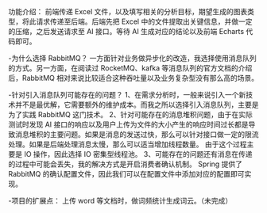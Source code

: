 功能介绍：
前端传递 Excel 文件，以及填写相关的分析目标，期望生成的图表类型，将此请求传递至后端。后端先把 Excel 中的文件提取出关键信息，并做一定的压缩，之后发送请求至 AI 接口。等待 AI 生成对应的结论以及前端 Echarts 代码即可。

-为什么选择 RabbitMQ？
一方面针对业务做异步化的改造，我选择使用消息队列的方式。另一方面，在阅读过 RocketMQ、kafka 等消息队列的官方文档的介绍后，RabbitMQ 相对来说比较适合这种吞吐量以及业务复杂型没有那么高的场景。

-针对引入消息队列可能存在的问题？
1、在需求分析时，一般来说引入一个新技术并不是最优解，它需要额外的维护成本。而我之所以选择引入消息队列，主要是为了实践 RabbitMQ 这门技术。
2、针对可能存在的消息堆积问题，由于在实际测试时发现 AI 接口的响应以及用户上传为文件的大小产生的响应时间过长都是导致消息堆积的主要问题。如果是消息的发送过快，那么可以针对接口做一定的限流处理。如果是后端处理消息太慢，那么可以适当增加线程数量。
由于这个过程主要是 IO 操作，因此选择 IO 密集型线程池。
3、可能存在的问题还有消息在传递的过程中可能会丢失，我的解决方式是开启消费者确认机制。 Spring 提供了 RabbitMQ 的确认配置文件，因此我们可以在配置文件中添加对应的配置即可实现。

-项目的扩展点：
上传 word 等文档时，做词频统计生成词云。（未完成）
